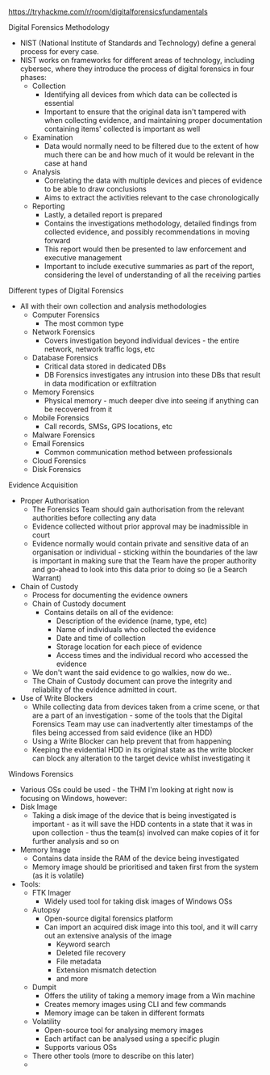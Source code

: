 https://tryhackme.com/r/room/digitalforensicsfundamentals

Digital Forensics Methodology
- NIST (National Institute of Standards and Technology) define a general process for every case. 
- NIST works on frameworks for different areas of technology, including cybersec, where they introduce the process of digital forensics in four phases:
	- Collection
		- Identifying all devices from which data can be collected is essential
		- Important to ensure that the original data isn't tampered with when collecting evidence, and maintaining proper documentation containing items' collected is important as well
	- Examination
		- Data would normally need to be filtered due to the extent of how much there can be and how much of it would be relevant in the case at hand
	- Analysis
		- Correlating the data with multiple devices and pieces of evidence to be able to draw conclusions
		- Aims to extract the activities relevant to the case chronologically
	- Reporting
		- Lastly, a detailed report is prepared
		- Contains the investigations methodology, detailed findings from collected evidence, and possibly recommendations in moving forward
		- This report would then be presented to law enforcement and executive management
		- Important to include executive summaries as part of the report, considering the level of understanding of all the receiving parties

Different types of Digital Forensics
- All with their own collection and analysis methodologies
	- Computer Forensics
		- The most common type
	- Network Forensics
		- Covers investigation beyond individual devices - the entire network, network traffic logs, etc
	- Database Forensics
		- Critical data stored in dedicated DBs
		- DB Forensics investigates any intrusion into these DBs that result in data modification or exfiltration
	- Memory Forensics
		- Physical memory - much deeper dive into seeing if anything can be recovered from it
	- Mobile Forensics
		- Call records, SMSs, GPS locations, etc
	- Malware Forensics
	- Email Forensics
		- Common communication method between professionals
	- Cloud Forensics
	- Disk Forensics

Evidence Acquisition
- Proper Authorisation
	- The Forensics Team should gain authorisation from the relevant authorities before collecting any data
	- Evidence collected without prior approval may be inadmissible in court
	- Evidence normally would contain private and sensitive data of an organisation or individual - sticking within the boundaries of the law is important in making sure that the Team have the proper authority and go-ahead to look into this data prior to doing so (ie a Search Warrant)
- Chain of Custody
	- Process for documenting the evidence owners
	- Chain of Custody document
		- Contains details on all of the evidence:
			- Description of the evidence (name, type, etc)
			- Name of individuals who collected the evidence
			- Date and time of collection
			- Storage location for each piece of evidence
			- Access times and the individual record who accessed the evidence
	- We don't want the said evidence to go walkies, now do we..
	- The Chain of Custody document can prove the integrity and reliability of the evidence admitted in court. 
- Use of Write Blockers
	- While collecting data from devices taken from a crime scene, or that are a part of an investigation - some of the tools that the Digital Forensics Team may use can inadvertently alter timestamps of the files being accessed from said evidence (like an HDD)
	- Using a Write Blocker can help prevent that from happening
	- Keeping the evidential HDD in its original state as the write blocker can block any alteration to the target device whilst investigating it

Windows Forensics
- Various OSs could be used - the THM I'm looking at right now is focusing on Windows, however:
- Disk Image
	- Taking a disk image of the device that is being investigated is important - as it will save the HDD contents in a state that it was in upon collection - thus the team(s) involved can make copies of it for further analysis and so on
- Memory Image
	- Contains data inside the RAM of the device being investigated
	- Memory image should be prioritised and taken first from the system (as it is volatile)
- Tools:
	- FTK Imager
		- Widely used tool for taking disk images of Windows OSs
	- Autopsy
		- Open-source digital forensics platform
		- Can import an acquired disk image into this tool, and it will carry out an extensive analysis of the image
			- Keyword search
			- Deleted file recovery
			- File metadata
			- Extension mismatch detection
			- and more
	- Dumpit
		- Offers the utility of taking a memory image from a Win machine
		- Creates memory images using CLI and few commands
		- Memory image can be taken in different formats
	- Volatility
		- Open-source tool for analysing memory images
		- Each artifact can be analysed using a specific plugin
		- Supports various OSs
	- There other tools (more to describe on this later)
	- 
